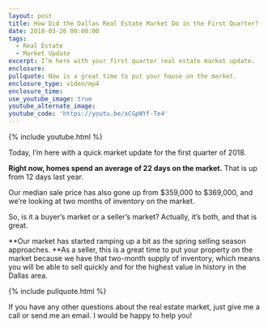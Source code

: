 ```yaml
---
layout: post
title: How Did the Dallas Real Estate Market Do in the First Quarter?
date: 2018-03-26 00:00:00
tags:
  - Real Estate
  - Market Update
excerpt: I’m here with your first quarter real estate market update.
enclosure:
pullquote: Now is a great time to put your house on the market.
enclosure_type: video/mp4
enclosure_time:
use_youtube_image: true
youtube_alternate_image:
youtube_code: 'https://youtu.be/xCGpWYf-Te4'
---
```


{% include youtube.html %}

Today, I’m here with a quick market update for the first quarter of 2018.

**Right now, homes spend an average of 22 days on the market.** That is up from 12 days last year.

Our median sale price has also gone up from $359,000 to $369,000, and we’re looking at two months of inventory on the market.

So, is it a buyer’s market or a seller’s market? Actually, it’s both, and that is great.

**Our market has started ramping up a bit as the spring selling season approaches.&nbsp;**As a seller, this is a great time to put your property on the market because we have that two-month supply of inventory, which means you will be able to sell quickly and for the highest value in history in the Dallas area.

{% include pullquote.html %}

If you have any other questions about the real estate market, just give me a call or send me an email. I would be happy to help you!
